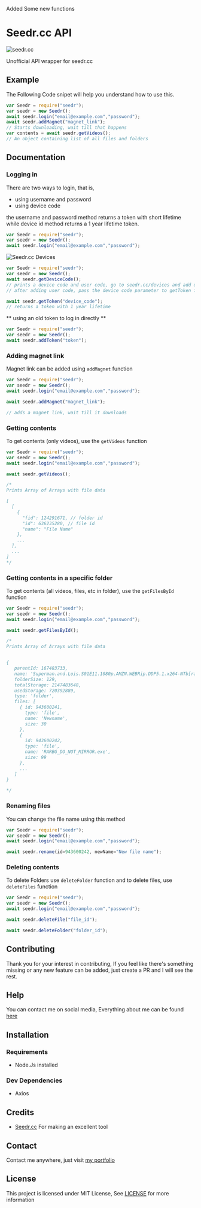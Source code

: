 Added Some new functions

# Seedr.cc API
![seedr.cc](https://user-images.githubusercontent.com/17960677/97034774-0b55bf00-1583-11eb-9529-807646a216de.png)  
  


Unofficial API wrapper for seedr.cc
## Example
The Following Code snipet will help you understand how to use this.

```js
var Seedr = require("seedr");
var seedr = new Seedr();
await seedr.login("email@example.com","password");
await seedr.addMagnet("magnet_link");
// Starts downloading, wait till that happens
var contents = await seedr.getVideos();
// An object containing list of all files and folders
```

## Documentation

### Logging in

There are two ways to login, that is,

* using username and password
* using device code

the username and password method returns a token with short lifetime while device id method returns a 1 year lifetime token.

```js
var Seedr = require("seedr");
var seedr = new Seedr();
await seedr.login("email@example.com","password");
```

![Seedr.cc Devices](https://user-images.githubusercontent.com/17960677/97114270-95359180-1715-11eb-91f1-59273a488ca5.png)

```js
var Seedr = require("seedr");
var seedr = new Seedr();
await seedr.getDeviceCode();
// prints a device code and user code, go to seedr.cc/devices and add user code
// after adding user code, pass the device code parameter to getToken function

await seedr.getToken("device_code");
// returns a token with 1 year lifetime
```

** using an old token to log in directly **

```js
var Seedr = require("seedr");
var seedr = new Seedr();
await seedr.addToken("token");
```
### Adding magnet link

Magnet link can be added using `addMagnet` function

```js
var Seedr = require("seedr");
var seedr = new Seedr();
await seedr.login("email@example.com","password");

await seedr.addMagnet("magnet_link");

// adds a magnet link, wait till it downloads
```

### Getting contents

To get contents (only videos), use the `getVideos` function

```js
var Seedr = require("seedr");
var seedr = new Seedr();
await seedr.login("email@example.com","password");

await seedr.getVideos();

/*
Prints Array of Arrays with file data

[
  [
    {
      "fid": 124291671, // folder id
      "id": 636235280, // file id
      "name": "File Name"
    },
    ...
  ],
  ...
]
*/
```

### Getting contents in a specific folder
To get contents (all videos, files, etc in folder), use the `getFilesById` function

```js
var Seedr = require("seedr");
var seedr = new Seedr();
await seedr.login("email@example.com","password");

await seedr.getFilesById();

/*
Prints Array of Arrays with file data


{
   parentId: 167483733,
   name: 'Superman.and.Lois.S01E11.1080p.AMZN.WEBRip.DDP5.1.x264-NTb[rartv]',
   folderSize: 129,
   totalStorage: 2147483648,
   usedStorage: 720392889,
   type: 'folder',
   files: [
     { id: 943600241,
       type: 'file',
       name: 'Newname',
       size: 30
     },
     {
       id: 943600242,
       type: 'file',
       name: 'RARBG_DO_NOT_MIRROR.exe',
       size: 99
     },
     ...
   ]
}

*/
```

### Renaming files
You can change the file name using this method
```js
var Seedr = require("seedr");
var seedr = new Seedr();
await seedr.login("email@example.com","password");

await seedr.rename(id=943600242, newName="New file name");
```

### Deleting contents

To delete Folders use `deleteFolder` function and to delete files, use `deleteFiles` function

```js
var Seedr = require("seedr");
var seedr = new Seedr();
await seedr.login("email@example.com","password");

await seedr.deleteFile("file_id");

await seedr.deleteFolder("folder_id");
```

## Contributing

Thank you for your interest in contributing, If you feel like there's something missing or any new feature can be added, just create a PR and I will see the rest.

## Help

You can contact me on social media, Everything about me can be found [here](https://theabbie.github.io)

## Installation

### Requirements

* Node.Js installed

### Dev Dependencies

* Axios

## Credits

* [Seedr.cc](https://seedr.cc) For making an excellent tool

## Contact

Contact me anywhere, just visit [my portfolio](https://theabbie.github.io)

## License

This project is licensed under MIT License, See [LICENSE](/LICENSE) for more information

